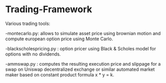 # Trading-Framework
Various trading tools:

-montecarlo.py: allows to simulate asset price using brownian motion and compute european option price using Monte Carlo.

-blackscholespricing.py : option pricer using Black & Scholes model for options with no dividends.  
  
-ammswap.py : computes the resulting execution price and slippage for a swap on Uniswap decentralized exchange or similar automated market maker based on constant product formula x * y = k.
